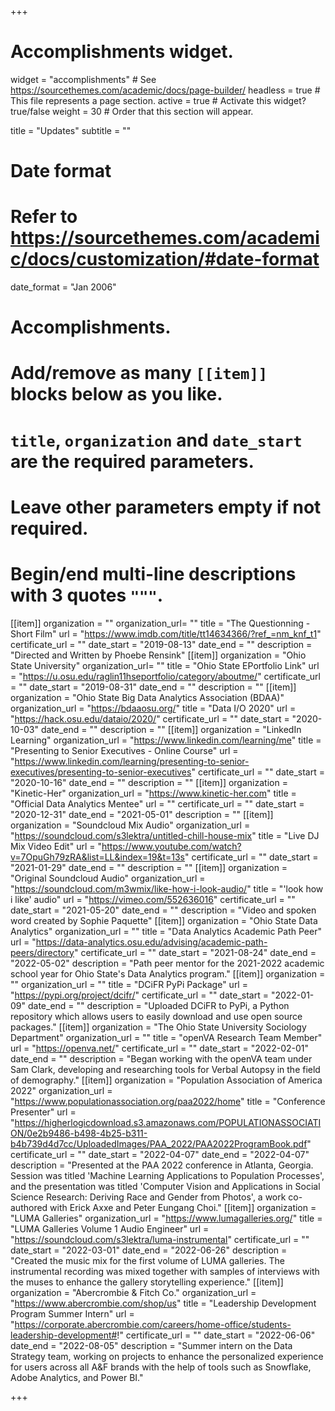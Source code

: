 +++
# Accomplishments widget.
widget = "accomplishments"  # See https://sourcethemes.com/academic/docs/page-builder/
headless = true  # This file represents a page section.
active = true  # Activate this widget? true/false
weight = 30  # Order that this section will appear.

title = "Updates"
subtitle = ""

# Date format
#   Refer to https://sourcethemes.com/academic/docs/customization/#date-format
date_format = "Jan 2006"

# Accomplishments.
#   Add/remove as many `[[item]]` blocks below as you like.
#   `title`, `organization` and `date_start` are the required parameters.
#   Leave other parameters empty if not required.
#   Begin/end multi-line descriptions with 3 quotes `"""`.

[[item]]
  organization = ""
  organization_url= ""
  title = "The Questionning - Short Film"
  url = "https://www.imdb.com/title/tt14634366/?ref_=nm_knf_t1"
  certificate_url = ""
  date_start = "2019-08-13"
  date_end = ""
  description = "Directed and Written by Phoebe Rensink"
[[item]]
  organization = "Ohio State University"
  organization_url= ""
  title = "Ohio State EPortfolio Link"
  url = "https://u.osu.edu/raglin11hseportfolio/category/aboutme/"
  certificate_url = ""
  date_start = "2019-08-31"
  date_end = ""
  description = ""
[[item]]
  organization = "Ohio State Big Data Analytics Association (BDAA)"
  organization_url = "https://bdaaosu.org/"
  title = "Data I/O 2020"
  url = "https://hack.osu.edu/dataio/2020/"
  certificate_url = ""
  date_start = "2020-10-03"
  date_end = ""
  description = ""
[[item]]
  organization = "LinkedIn Learning"
  organization_url = "https://www.linkedin.com/learning/me"
  title = "Presenting to Senior Executives - Online Course"
  url = "https://www.linkedin.com/learning/presenting-to-senior-executives/presenting-to-senior-executives"
  certificate_url = ""
  date_start = "2020-10-16"
  date_end = ""
  description = ""
[[item]]
  organization = "Kinetic-Her"
  organization_url = "https://www.kinetic-her.com"
  title = "Official Data Analytics Mentee"
  url = ""
  certificate_url = ""
  date_start = "2020-12-31"
  date_end = "2021-05-01"
  description = ""
[[item]]
  organization = "Soundcloud Mix Audio"
  organization_url = "https://soundcloud.com/s3lektra/untitled-chill-house-mix"
  title = "Live DJ Mix Video Edit"
  url = "https://www.youtube.com/watch?v=7OpuGh79zRA&list=LL&index=19&t=13s"
  certificate_url = ""
  date_start = "2021-01-29"
  date_end = ""
  description = ""
[[item]]
  organization = "Original Soundcloud Audio"
  organization_url = "https://soundcloud.com/m3wmix/like-how-i-look-audio/"
  title = "'look how i like' audio"
  url = "https://vimeo.com/552636016"
  certificate_url = ""
  date_start = "2021-05-20"
  date_end = ""
  description = "Video and spoken word created by Sophie Paquette"
[[item]]
  organization = "Ohio State Data Analytics"
  organization_url = ""
  title = "Data Analytics Academic Path Peer"
  url = "https://data-analytics.osu.edu/advising/academic-path-peers/directory"
  certificate_url = ""
  date_start = "2021-08-24"
  date_end = "2022-05-02"
  description = "Path peer mentor for the 2021-2022 academic school year for Ohio State's Data Analytics program."
[[item]]
  organization = ""
  organization_url = ""
  title = "DCiFR PyPi Package"
  url = "https://pypi.org/project/dcifr/"
  certificate_url = ""
  date_start = "2022-01-09"
  date_end = ""
  description = "Uploaded DCiFR to PyPi, a Python repository which allows users to easily download and use open source packages."
[[item]]
  organization = "The Ohio State University Sociology Department"
  organization_url = ""
  title = "openVA Research Team Member"
  url = "https://openva.net/"
  certificate_url = ""
  date_start = "2022-02-01"
  date_end = ""
  description = "Began working with the openVA team under Sam Clark, developing and researching tools for Verbal Autopsy in the field of demography."
[[item]]
  organization = "Population Association of America 2022"
  organization_url = "https://www.populationassociation.org/paa2022/home"
  title = "Conference Presenter"
  url = "https://higherlogicdownload.s3.amazonaws.com/POPULATIONASSOCIATION/0e2b9486-b498-4b25-b311-b4b739d4d7cc/UploadedImages/PAA_2022/PAA2022ProgramBook.pdf"
  certificate_url = ""
  date_start = "2022-04-07"
  date_end = "2022-04-07"
  description = "Presented at the PAA 2022 conference in Atlanta, Georgia. Session was titled 'Machine Learning Applications to Population Processes', and the presentation was titled 'Computer Vision and Applications in Social Science Research: Deriving Race and Gender from Photos', a work co-authored with Erick Axxe and Peter Eungang Choi."
[[item]]
  organization = "LUMA Galleries"
  organization_url = "https://www.lumagalleries.org/"
  title = "LUMA Galleries Volume 1 Audio Engineer"
  url = "https://soundcloud.com/s3lektra/luma-instrumental"
  certificate_url = ""
  date_start = "2022-03-01"
  date_end = "2022-06-26"
  description = "Created the music mix for the first volume of LUMA galleries. The instrumental recording was mixed together with samples of interviews with the muses to enhance the gallery storytelling experience."
[[item]]
  organization = "Abercrombie & Fitch Co."
  organization_url = "https://www.abercrombie.com/shop/us"
  title = "Leadership Development Program Summer Intern"
  url = "https://corporate.abercrombie.com/careers/home-office/students-leadership-development#!"
  certificate_url = ""
  date_start = "2022-06-06"
  date_end = "2022-08-05"
  description = "Summer intern on the Data Strategy team, working on projects to enhance the personalized experience for users across all A&F brands with the help of tools such as Snowflake, Adobe Analytics, and Power BI."

+++
